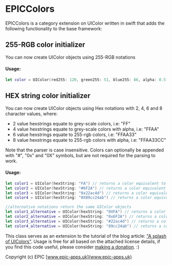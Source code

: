 # EPICColors

EPICColors is a category extension on UIColor written in swift that adds the following functionality to the base framework:

255-RGB color initializer
------
You can now create UIColor objects using 255-RGB notations

#### Usage:
```swift
let color = UIColor(red255: 120, green255: 51, blue255: 86, alpha: 0.5)
```

HEX string color initializer
------
You can now create UIColor objects using Hex notations with 2, 4, 6 and 8 character values, where:

- 2 value hexstrings equate to grey-scale colors, i.e: "FF"
- 4 value hexstrings equate to grey-scale colors with alpha, i.e: "FFAA"
- 6 value hexstrings equate to 255-rgb colors, i.e: "FFAA33"
- 8 value hexstrings equate to 255-rgb colors with alpha, i.e: "FFAA33CC"

Note that the parser is case insensitive. Colors can optionally be appended with "#", "0x" and "0X" symbols, but are not required for the parsing to work.

#### Usage:
```swift
let color1 = UIColor(hexString: "FA") // returns a color equivalent to "#fafafa"
let color2 = UIColor(hexString: "#6F2A") // returns a color equivalent to "#6f6f6f with alpha"
let color3 = UIColor(hexString: "0x22ac4d") // returns a color equivalent to "#22ac4d"
let color4 = UIColor(hexString: "0X89cc24ab") // returns a color equivalent to "#89cc24" with alpha

//alternative notations return the same UIColor objects
let color1_alternative = UIColor(hexString: "0XFA") // returns a color equivalent to "#fafafa"
let color2_alternative = UIColor(hexString: "0x6F2A") // returns a color equivalent to "#6f6f6f with alpha"
let color3_alternative = UIColor(hexString: "#22ac4d") // returns a color equivalent to "#22ac4d"
let color4_alternative = UIColor(hexString: "89cc24ab") // returns a color equivalent to "#89cc24" with alpha
```

This class serves as an extension to the tutorial of the blog article: ["A splash of UIColors"](TODO).
Usage is free for all based on the attached license details, if you find this code useful, please consider [making a donation](http://epic-apps.uk/donations/). :)

Copyright (c) EPIC 
[www.epic-apps.uk](www.epic-apps.uk)



